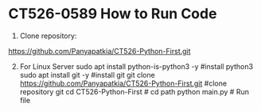 ﻿# CT526-0589  How to Run Code
1. Clone repository:

https://github.com/Panyapatkia/CT526-Python-First.git

2. For Linux Server
sudo apt install python-is-python3 -y  #install python3
sudo apt install git -y  #install git
git clone https://github.com/Panyapatkia/CT526-Python-First.git  #clone repository git
cd CT526-Python-First  # cd path 
python main.py  # Run file
 